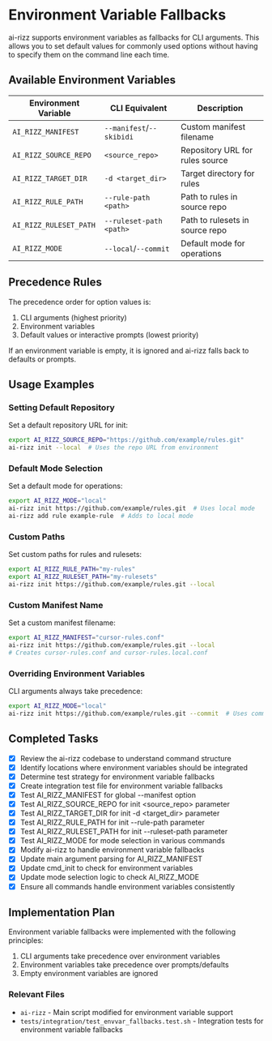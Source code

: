 # Environment Variable Fallbacks

ai-rizz supports environment variables as fallbacks for CLI arguments. This allows you to set default values for commonly used options without having to specify them on the command line each time.

## Available Environment Variables

| Environment Variable | CLI Equivalent | Description |
|---------------------|----------------|-------------|
| `AI_RIZZ_MANIFEST` | `--manifest`/`--skibidi` | Custom manifest filename |
| `AI_RIZZ_SOURCE_REPO` | `<source_repo>` | Repository URL for rules source |
| `AI_RIZZ_TARGET_DIR` | `-d <target_dir>` | Target directory for rules |
| `AI_RIZZ_RULE_PATH` | `--rule-path <path>` | Path to rules in source repo |
| `AI_RIZZ_RULESET_PATH` | `--ruleset-path <path>` | Path to rulesets in source repo |
| `AI_RIZZ_MODE` | `--local`/`--commit` | Default mode for operations |

## Precedence Rules

The precedence order for option values is:
1. CLI arguments (highest priority)
2. Environment variables 
3. Default values or interactive prompts (lowest priority)

If an environment variable is empty, it is ignored and ai-rizz falls back to defaults or prompts.

## Usage Examples

### Setting Default Repository

Set a default repository URL for init:

```bash
export AI_RIZZ_SOURCE_REPO="https://github.com/example/rules.git"
ai-rizz init --local  # Uses the repo URL from environment
```

### Default Mode Selection

Set a default mode for operations:

```bash
export AI_RIZZ_MODE="local"
ai-rizz init https://github.com/example/rules.git  # Uses local mode
ai-rizz add rule example-rule  # Adds to local mode
```

### Custom Paths

Set custom paths for rules and rulesets:

```bash
export AI_RIZZ_RULE_PATH="my-rules"
export AI_RIZZ_RULESET_PATH="my-rulesets"
ai-rizz init https://github.com/example/rules.git --local
```

### Custom Manifest Name

Set a custom manifest filename:

```bash
export AI_RIZZ_MANIFEST="cursor-rules.conf"
ai-rizz init https://github.com/example/rules.git --local
# Creates cursor-rules.conf and cursor-rules.local.conf
```

### Overriding Environment Variables

CLI arguments always take precedence:

```bash
export AI_RIZZ_MODE="local"
ai-rizz init https://github.com/example/rules.git --commit  # Uses commit mode
```

## Completed Tasks

- [x] Review the ai-rizz codebase to understand command structure
- [x] Identify locations where environment variables should be integrated
- [x] Determine test strategy for environment variable fallbacks
- [x] Create integration test file for environment variable fallbacks
- [x] Test AI_RIZZ_MANIFEST for global --manifest option
- [x] Test AI_RIZZ_SOURCE_REPO for init <source_repo> parameter
- [x] Test AI_RIZZ_TARGET_DIR for init -d <target_dir> parameter
- [x] Test AI_RIZZ_RULE_PATH for init --rule-path <path> parameter
- [x] Test AI_RIZZ_RULESET_PATH for init --ruleset-path <path> parameter
- [x] Test AI_RIZZ_MODE for mode selection in various commands
- [x] Modify ai-rizz to handle environment variable fallbacks
- [x] Update main argument parsing for AI_RIZZ_MANIFEST
- [x] Update cmd_init to check for environment variables
- [x] Update mode selection logic to check AI_RIZZ_MODE
- [x] Ensure all commands handle environment variables consistently

## Implementation Plan

Environment variable fallbacks were implemented with the following principles:
1. CLI arguments take precedence over environment variables
2. Environment variables take precedence over prompts/defaults
3. Empty environment variables are ignored

### Relevant Files

- `ai-rizz` - Main script modified for environment variable support
- `tests/integration/test_envvar_fallbacks.test.sh` - Integration tests for environment variable fallbacks 